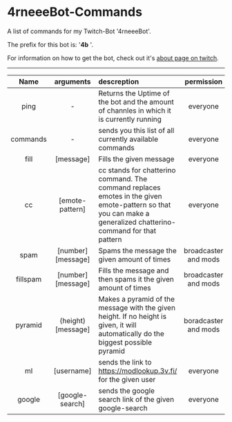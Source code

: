 # 4rneeeBot-Commands
A list of commands for my Twitch-Bot '4rneeeBot'.

The prefix for this bot is: '**4b** '.

For information on how to get the bot, check out it's [about page on twitch](https://www.twitch.tv/4rneeeBot/about).

---
| Name      | arguments                 | descreption   | permission    |
| :-------: | :-----------------------: | :----------   | :----------:  |
|ping       |-|Returns the Uptime of the bot and the amount of channles in which it is currently running | everyone|
|commands|-|sends you this list of all currently available commands|everyone|
| fill      | [message]     |Fills the given message| everyone|
|cc|[emote-pattern]| cc stands for chatterino command. The command replaces emotes in the given emote-pattern so that you can make a generalized chatterino-command for that pattern| everyone|
|spam|[number] [message] |Spams the message the given amount of times|broadcaster and mods|
|fillspam|[number] [message]|Fills the message and then spams it the given amount of times| broadcaster and mods
|pyramid|(height) [message]|Makes a pyramid of the message with the given height. If no height is given, it will automatically do the biggest possible pyramid| boradcaster and mods|
|ml|[username]|sends the link to https://modlookup.3v.fi/ for the given user|everyone|
|google|[google-search]|sends the google search link of the given google-search|everyone|
